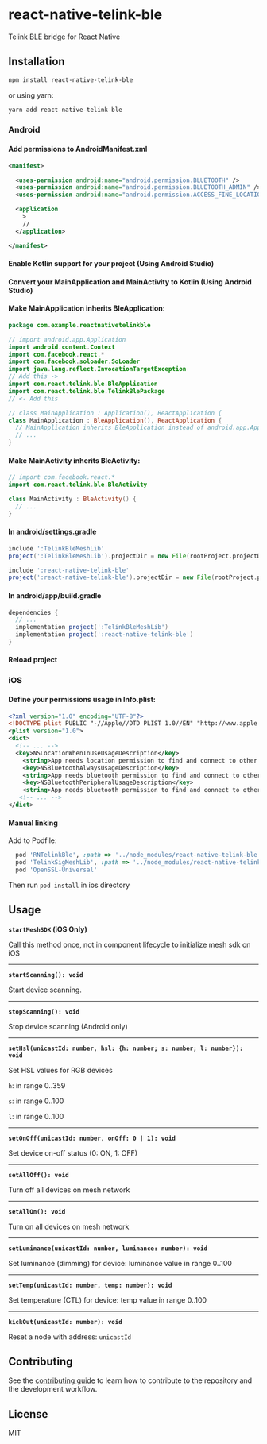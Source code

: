 # react-native-telink-ble

Telink BLE bridge for React Native

## Installation

```sh
npm install react-native-telink-ble
```

or using yarn:

```sh
yarn add react-native-telink-ble
```

### Android

#### Add permissions to AndroidManifest.xml

```xml
<manifest>

  <uses-permission android:name="android.permission.BLUETOOTH" />
  <uses-permission android:name="android.permission.BLUETOOTH_ADMIN" />
  <uses-permission android:name="android.permission.ACCESS_FINE_LOCATION" />

  <application
    >
    //
  </application>

</manifest>
```

#### Enable Kotlin support for your project (Using Android Studio)

#### Convert your MainApplication and MainActivity to Kotlin (Using Android Studio)

#### Make MainApplication inherits BleApplication:

```kotlin
package com.example.reactnativetelinkble

// import android.app.Application
import android.content.Context
import com.facebook.react.*
import com.facebook.soloader.SoLoader
import java.lang.reflect.InvocationTargetException
// Add this ->
import com.react.telink.ble.BleApplication
import com.react.telink.ble.TelinkBlePackage
// <- Add this

// class MainApplication : Application(), ReactApplication {
class MainApplication : BleApplication(), ReactApplication {
  // MainApplication inherits BleApplication instead of android.app.Application
  // ...
}
```

#### Make MainActivity inherits BleActivity:

```kotlin
// import com.facebook.react.*
import com.react.telink.ble.BleActivity

class MainActivity : BleActivity() {
  // ...
}

```

#### In android/settings.gradle

```gradle
include ':TelinkBleMeshLib'
project(':TelinkBleMeshLib').projectDir = new File(rootProject.projectDir, '../node_modules/react-native-telink-ble/android/libs/TelinkBleMeshLib')

include ':react-native-telink-ble'
project(':react-native-telink-ble').projectDir = new File(rootProject.projectDir, '../node_modules/react-native-telink-ble/android')
```

#### In android/app/build.gradle

```gradle
dependencies {
  // ...
  implementation project(':TelinkBleMeshLib')
  implementation project(':react-native-telink-ble')
}
```

#### Reload project

### iOS

#### Define your permissions usage in Info.plist:

```xml
<?xml version="1.0" encoding="UTF-8"?>
<!DOCTYPE plist PUBLIC "-//Apple//DTD PLIST 1.0//EN" "http://www.apple.com/DTDs/PropertyList-1.0.dtd">
<plist version="1.0">
<dict>
  <!-- ... -->
  <key>NSLocationWhenInUseUsageDescription</key>
	<string>App needs location permission to find and connect to other devices around you</string>
	<key>NSBluetoothAlwaysUsageDescription</key>
	<string>App needs bluetooth permission to find and connect to other devices on your network</string>
	<key>NSBluetoothPeripheralUsageDescription</key>
	<string>App needs bluetooth permission to find and connect to other devices on your network</string>
   <!-- ... -->
</dict>
```

#### Manual linking

Add to Podfile:

```ruby
  pod 'RNTelinkBle', :path => '../node_modules/react-native-telink-ble'
  pod 'TelinkSigMeshLib', :path => '../node_modules/react-native-telink-ble/TelinkSigMeshLib'
  pod 'OpenSSL-Universal'
```

Then run `pod install` in ios directory

## Usage

**`startMeshSDK` (iOS Only)**

Call this method once, not in component lifecycle to initialize mesh sdk on iOS

---

**`startScanning(): void`**

Start device scanning.

---

**`stopScanning(): void`**

Stop device scanning (Android only)

---

**`setHsl(unicastId: number, hsl: {h: number; s: number; l: number}): void`**

Set HSL values for RGB devices

`h`: in range 0..359

`s`: in range 0..100

`l`: in range 0..100

---

**`setOnOff(unicastId: number, onOff: 0 | 1): void`**

Set device on-off status (0: ON, 1: OFF)

---

**`setAllOff(): void`**

Turn off all devices on mesh network

---

**`setAllOn(): void`**

Turn on all devices on mesh network

---

**`setLuminance(unicastId: number, luminance: number): void`**

Set luminance (dimming) for device: luminance value in range 0..100

---

**`setTemp(unicastId: number, temp: number): void`**

Set temperature (CTL) for device: temp value in range 0..100

---

**`kickOut(unicastId: number): void`**

Reset a node with address: `unicastId`

## Contributing

See the [contributing guide](CONTRIBUTING.md) to learn how to contribute to the repository and the development workflow.

## License

MIT
